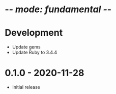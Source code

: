 # -*- mode: fundamental -*-

# Development

* Update gems
* Update Ruby to 3.4.4

# 0.1.0 - 2020-11-28

* Initial release
